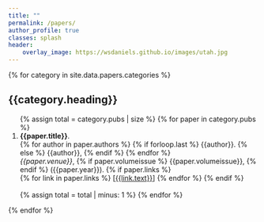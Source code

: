 ```yaml
---
title: ""
permalink: /papers/
author_profile: true
classes: splash
header:
    overlay_image: https://wsdaniels.github.io/images/utah.jpg
---
```


{% for category in site.data.papers.categories %}
  <h2>{{category.heading}}</h2>
  <ol>
  {% assign total = category.pubs | size %}
  {% for paper in category.pubs %}
    <li value="{{ total }}"><strong>{{paper.title}}</strong>.
    <br>
    {% for author in paper.authors %}
      {% if forloop.last %}
        {{author}}.
      {% else %}
        {{author}},
      {% endif %}
    {% endfor %}
    <br>
    <em>{{paper.venue}}</em>, 
    {% if paper.volumeissue %}
      {{paper.volumeissue}},
    {% endif %}
    ({{paper.year}}).
    {% if paper.links %}
    <br>
      {% for link in paper.links %}
        [<a href="{{link.url}}">{{link.text}}</a>] 
      {% endfor %}
    {% endif %}
    <br><br></li>
    {% assign total = total | minus: 1 %}
  {% endfor %}
  </ol>
{% endfor %}